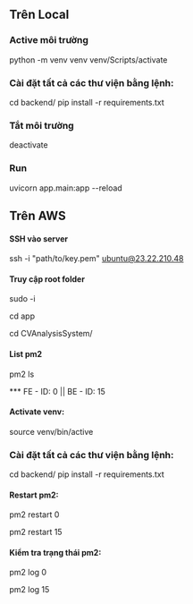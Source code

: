 
## Trên Local

### Active môi trường

python -m venv venv
venv/Scripts/activate

### Cài đặt tất cả các thư viện bằng lệnh:

cd backend/
pip install -r requirements.txt

### Tắt môi trường

deactivate

### Run

uvicorn app.main:app --reload


## Trên AWS

#### SSH vào server

ssh -i "path/to/key.pem" ubuntu@23.22.210.48

#### Truy cập root folder

sudo -i

cd app

cd CVAnalysisSystem/

#### List pm2

pm2 ls

*** FE - ID: 0 || BE - ID: 15

#### Activate venv:

source venv/bin/active

### Cài đặt tất cả các thư viện bằng lệnh:

cd backend/
pip install -r requirements.txt

#### Restart pm2: 

pm2 restart 0

pm2 restart 15


#### Kiểm tra trạng thái pm2:

pm2 log 0

pm2 log 15

